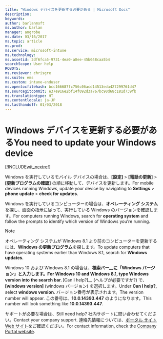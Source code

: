 ```yaml
---
title: "Windows デバイスを更新する必要がある | Microsoft Docs"
description: 
keywords: 
author: barlanmsft
ms.author: barlan
manager: angrobe
ms.date: 03/16/2017
ms.topic: article
ms.prod: 
ms.service: microsoft-intune
ms.technology: 
ms.assetid: 2df6fca5-9731-4ea0-a8ee-45b648caa5b4
searchScope: User help
ROBOTS: 
ms.reviewer: chrisgre
ms.suite: ems
ms.custom: intune-enduser
ms.openlocfilehash: bcc166687fc756c06acd14513eda427299761d47
ms.sourcegitcommit: e37e916e2bf14f092d3a767bc90d68c181d739fb
ms.translationtype: HT
ms.contentlocale: ja-JP
ms.lasthandoff: 01/03/2018
---
```

# <a name="you-need-to-update-your-windows-device"></a><span data-ttu-id="a5968-102">Windows デバイスを更新する必要がある</span><span class="sxs-lookup"><span data-stu-id="a5968-102">You need to update your Windows device</span></span>

[!INCLUDE[wit_nextref](includes/end-user-os-update-guidance.md)]

<span data-ttu-id="a5968-103">Windows を実行しているモバイル デバイスの場合は、**[設定]** > **[電話の更新]** > **[更新プログラムの確認]** の順に移動して、デバイスを更新します。</span><span class="sxs-lookup"><span data-stu-id="a5968-103">For mobile devices running Windows, update your device by navigating to **Settings** > **phone update** > **check for updates**.</span></span>

<span data-ttu-id="a5968-104">Windows を実行しているコンピューターの場合は、**オペレーティング システム**を探し、画面の指示に従って、実行している Windows のバージョンを確認します。</span><span class="sxs-lookup"><span data-stu-id="a5968-104">For computers running Windows, search for **operating system** and follow the prompts to identify which version of Windows you're running.</span></span>

> [!Note]
> <span data-ttu-id="a5968-105">オペレーティング システムが Windows 8.1 より前のコンピューターを更新するには、**Windows の更新プログラム**を探します。</span><span class="sxs-lookup"><span data-stu-id="a5968-105">To update computers that have operating systems earlier than Windows 8.1, search for **Windows updates**.</span></span>

<span data-ttu-id="a5968-106">Windows 10 および Windows 8.1 の場合は、__検索バー__に「__Windows バージョン__」と入力します。</span><span class="sxs-lookup"><span data-stu-id="a5968-106">For Windows 10 and Windows 8.1, type __Windows version__ into the __search bar__.</span></span> <span data-ttu-id="a5968-107">__[Can I help?]__ (ヘルプが必要ですか?) で、__[windows version]__ (windows バージョン) を選択します。</span><span class="sxs-lookup"><span data-stu-id="a5968-107">Under __Can I help?__, select __windows version__.</span></span> <span data-ttu-id="a5968-108">バージョン番号が表示されます。</span><span class="sxs-lookup"><span data-stu-id="a5968-108">The version number will appear.</span></span> <span data-ttu-id="a5968-109">この番号は、__10.0.14393.447__ のようになります。</span><span class="sxs-lookup"><span data-stu-id="a5968-109">This number will look something like __10.0.14393.447__.</span></span>

<span data-ttu-id="a5968-110">サポートが必要な場合は、</span><span class="sxs-lookup"><span data-stu-id="a5968-110">Still need help?</span></span> <span data-ttu-id="a5968-111">社内サポートに問い合わせてください。</span><span class="sxs-lookup"><span data-stu-id="a5968-111">Contact your company support.</span></span> <span data-ttu-id="a5968-112">連絡先情報については、[ポータル サイト Web サイト](https://portal.manage.microsoft.com#HelpDeskDialog)をご確認ください。</span><span class="sxs-lookup"><span data-stu-id="a5968-112">For contact information, check the [Company Portal website](https://portal.manage.microsoft.com#HelpDeskDialog).</span></span>
